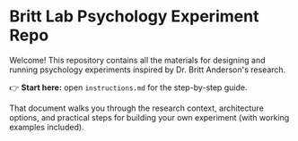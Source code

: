 # Britt Lab Psychology Experiment Repo

Welcome! This repository contains all the materials for designing and running psychology experiments inspired by Dr. Britt Anderson's research.

👉 **Start here:** open `instructions.md` for the step-by-step guide.

That document walks you through the research context, architecture options, and practical steps for building your own experiment (with working examples included). 